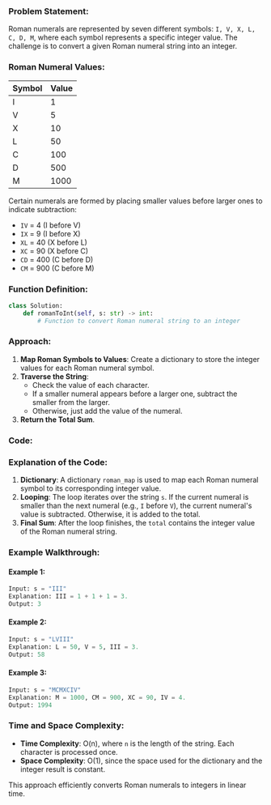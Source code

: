 ### Problem Statement:
Roman numerals are represented by seven different symbols: `I, V, X, L, C, D, M`, where each symbol represents a specific integer value. The challenge is to convert a given Roman numeral string into an integer.

### Roman Numeral Values:
| Symbol | Value |
|--------|-------|
| I      | 1     |
| V      | 5     |
| X      | 10    |
| L      | 50    |
| C      | 100   |
| D      | 500   |
| M      | 1000  |

Certain numerals are formed by placing smaller values before larger ones to indicate subtraction:
- `IV` = 4 (I before V)
- `IX` = 9 (I before X)
- `XL` = 40 (X before L)
- `XC` = 90 (X before C)
- `CD` = 400 (C before D)
- `CM` = 900 (C before M)

### Function Definition:
```python
class Solution:
    def romanToInt(self, s: str) -> int:
        # Function to convert Roman numeral string to an integer
```

### Approach:
1. **Map Roman Symbols to Values**: Create a dictionary to store the integer values for each Roman numeral symbol.
2. **Traverse the String**:
   - Check the value of each character.
   - If a smaller numeral appears before a larger one, subtract the smaller from the larger.
   - Otherwise, just add the value of the numeral.
3. **Return the Total Sum**.

### Code:


### Explanation of the Code:
1. **Dictionary**: A dictionary `roman_map` is used to map each Roman numeral symbol to its corresponding integer value.
2. **Looping**: The loop iterates over the string `s`. If the current numeral is smaller than the next numeral (e.g., `I` before `V`), the current numeral's value is subtracted. Otherwise, it is added to the total.
3. **Final Sum**: After the loop finishes, the `total` contains the integer value of the Roman numeral string.

### Example Walkthrough:

#### Example 1:
```python
Input: s = "III"
Explanation: III = 1 + 1 + 1 = 3.
Output: 3
```

#### Example 2:
```python
Input: s = "LVIII"
Explanation: L = 50, V = 5, III = 3.
Output: 58
```

#### Example 3:
```python
Input: s = "MCMXCIV"
Explanation: M = 1000, CM = 900, XC = 90, IV = 4.
Output: 1994
```

### Time and Space Complexity:
- **Time Complexity**: O(n), where `n` is the length of the string. Each character is processed once.
- **Space Complexity**: O(1), since the space used for the dictionary and the integer result is constant.

This approach efficiently converts Roman numerals to integers in linear time.
